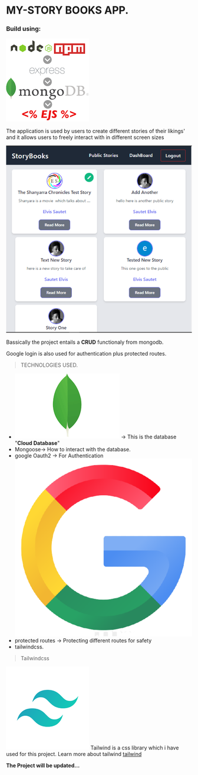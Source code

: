 # MY-STORY BOOKS APP.

### Build using:

![taiwlind diagram](public\images\proj.PNG)

The application is used by users to create different stories of their likings' and it allows users to freely interact with in different screen sizes

![the project sample](public\images\project.PNG)

Bassically the project entails a **CRUD** functionaly from mongodb.

Google login is also used for authentication plus protected routes.

> TECHNOLOGIES USED.

- ![taiwlind diagram](public\images\mongo.PNG) -> This is the database "**Cloud Database**"
- Mongoose-> How to interact with the database.
- google Oauth2 -> For Authentication![google login](public\images\google.PNG)
- protected routes -> Protecting different routes for safety
- tailwindcss.

> Tailwindcss

![taiwlind diagram](public\images\tailwind.PNG)
Tailwind is a css library which i have used for this project.
Learn more about tailwind [tailwind](https://tailwindcss.com)

**The Project will be updated...**
